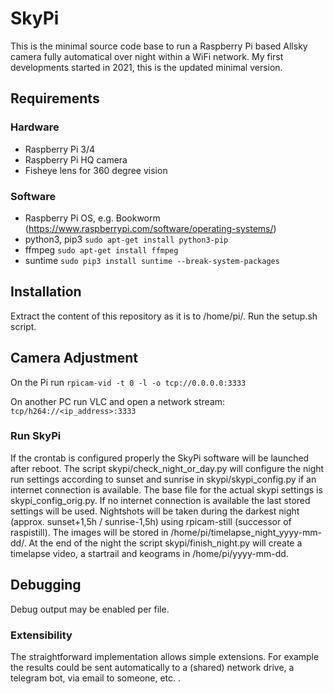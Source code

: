 # SkyPi
This is the minimal source code base to run a Raspberry Pi based Allsky camera fully automatical over night within a WiFi network. My first developments started in 2021, this is the updated minimal version.

## Requirements
### Hardware
- Raspberry Pi 3/4
- Raspberry Pi HQ camera
- Fisheye lens for 360 degree vision

### Software
- Raspberry Pi OS, e.g. Bookworm (https://www.raspberrypi.com/software/operating-systems/)
- python3, pip3
```sudo apt-get install python3-pip```
- ffmpeg
```sudo apt-get install ffmpeg```
- suntime
```sudo pip3 install suntime --break-system-packages```

## Installation
Extract the content of this repository as it is to /home/pi/.
Run the setup.sh script.

## Camera Adjustment
On the Pi run
```rpicam-vid -t 0 -l -o tcp://0.0.0.0:3333```

On another PC run VLC and open a network stream:
```tcp/h264://<ip_address>:3333```

### Run SkyPi
If the crontab is configured properly the SkyPi software will be launched after reboot. The script skypi/check_night_or_day.py will configure the night run settings according to sunset and sunrise in skypi/skypi_config.py if an internet connection is available. The base file for the actual skypi settings is skypi_config_orig.py. If no internet connection is available the last stored settings will be used.
Nightshots will be taken during the darkest night (approx. sunset+1,5h / sunrise-1,5h) using rpicam-still (successor of raspistill). The images will be stored in /home/pi/timelapse_night_yyyy-mm-dd/.
At the end of the night the script skypi/finish_night.py will create a timelapse video, a startrail and keograms in /home/pi/yyyy-mm-dd.

## Debugging
Debug output may be enabled per file.

### Extensibility
The straightforward implementation allows simple extensions. For example the results could be sent automatically to a (shared) network drive, a telegram bot, via email to someone, etc. .
